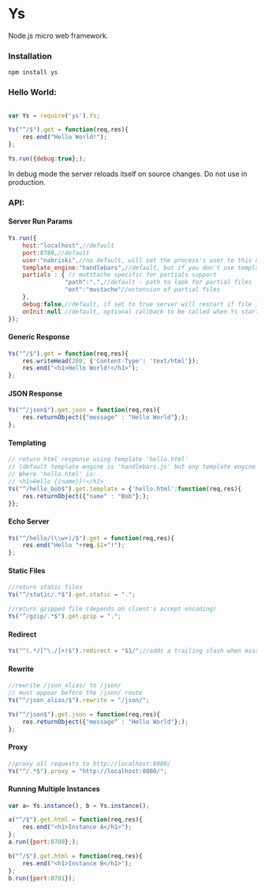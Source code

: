 # Ys
Node.js micro web framework.

### Installation
```
npm install ys
````

### Hello World:

```javascript

var Ys = require('ys').Ys;

Ys("^/$").get = function(req,res){
    res.end("Hello World!");
};

Ys.run({debug:true};);
```
In debug mode the server reloads itself on source changes. Do not use in production.

### API:

#### Server Run Params
```javascript
Ys.run({
    host:"localhost",//default
    port:8780,//default
    user:"nabriski",//no default, will set the process's user to this user after binding to port
    template_engine:"handlebars",//default, but if you don't use templating you don't need it installed.
    partials : { // mutstache specific for partials support
                "path":".",//default - path to look for partial files
                "ext":"mustache"//extension of partial files
    },
    debug:false,//default, if set to true server will restart if file including Ys has changed
    onInit:null //default, optional callback to be called when Ys starts listening to requests
});
```

#### Generic Response
```javascript
Ys("^/$").get = function(req,res){
    res.writeHead(200, {'Content-Type': 'text/html'});
    res.end("<h1>Hello World!</h1>");
};
```

#### JSON Response
```javascript
Ys("^/json$").get.json = function(req,res){
    res.returnObject({"message" : "Hello World"};);
};
```

#### Templating
```javascript
// return html response using template 'hello.html' 
// (default template engine is 'handlebars.js' but any template engine with a 'compile' method can be defined)
// Where 'hello.html' is:
// <h1>Hello {{name}}!</h1>
Ys("^/hello_bob$").get.template = {'hello.html':function(req,res){
    res.returnObject({"name" : "Bob"};);
}};
```
#### Echo Server
```javascript
Ys("^/hello/(\\w+)/$").get = function(req,res){
    res.end("Hello "+req.$1+"!");
};
```

#### Static Files
```javascript
//return static files
Ys("^/static/.*$").get.static = ".";

//return gzipped file (depends on client's accept encoding)
Ys("^/gzip/.*$").get.gzip = ".";

```

#### Redirect
```javascript
Ys("^(.*/[^\./]+)$").redirect = "$1/";//adds a trailing slash when missing
```

#### Rewrite
```javascript
//rewrite /json_alias/ to /json/
// must appear before the /json/ route
Ys("^/json_alias/$").rewrite = "/json/";

Ys("^/json$").get.json = function(req,res){
    res.returnObject({"message" : "Hello World"};);
};

```

#### Proxy
```javascript
//proxy all requests to http://localhost:8080/
Ys("^/.*$").proxy = "http://localhost:8080/";

```

#### Running Multiple Instances
```javascript
var a= Ys.instance(), b = Ys.instance();

a("^/$").get.html = function(req,res){
    res.end("<h1>Instance A</h1>");
};
a.run({port:8780};);

b("^/$").get.html = function(req,res){
    res.end("<h1>Instance B</h1>");
};
b.run({port:8781});

```

